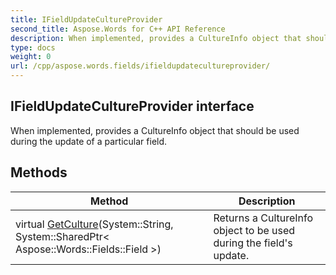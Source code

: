 ```yaml
---
title: IFieldUpdateCultureProvider
second_title: Aspose.Words for C++ API Reference
description: When implemented, provides a CultureInfo object that should be used during the update of a particular field. 
type: docs
weight: 0
url: /cpp/aspose.words.fields/ifieldupdatecultureprovider/
---
```

## IFieldUpdateCultureProvider interface


When implemented, provides a CultureInfo object that should be used during the update of a particular field. 

## Methods

| Method | Description |
| --- | --- |
| virtual [GetCulture](./getculture/)(System::String, System::SharedPtr< Aspose::Words::Fields::Field >) | Returns a CultureInfo object to be used during the field's update.  |
